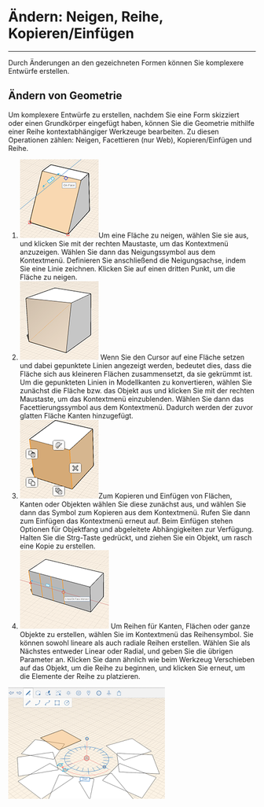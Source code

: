 

# Ändern: Neigen, Reihe, Kopieren/Einfügen

---

Durch Änderungen an den gezeichneten Formen können Sie komplexere Entwürfe erstellen.

## Ändern von Geometrie

Um komplexere Entwürfe zu erstellen, nachdem Sie eine Form skizziert oder einen Grundkörper eingefügt haben, können Sie die Geometrie mithilfe einer Reihe kontextabhängiger Werkzeuge bearbeiten. Zu diesen Operationen zählen: Neigen, Facettieren (nur Web), Kopieren/Einfügen und Reihe.

1. ![](Images/GUID-022529D4-9944-4CDB-ADF6-D08529200147-low.png)Um eine Fläche zu neigen, wählen Sie sie aus, und klicken Sie mit der rechten Maustaste, um das Kontextmenü anzuzeigen. Wählen Sie dann das Neigungssymbol aus dem Kontextmenü. Definieren Sie anschließend die Neigungsachse, indem Sie eine Linie zeichnen. Klicken Sie auf einen dritten Punkt, um die Fläche zu neigen.
2. ![](Images/GUID-1884ED02-ADCB-48FF-8673-22ABCD275704-low.png) Wenn Sie den Cursor auf eine Fläche setzen und dabei gepunktete Linien angezeigt werden, bedeutet dies, dass die Fläche sich aus kleineren Flächen zusammensetzt, da sie gekrümmt ist. Um die gepunkteten Linien in Modellkanten zu konvertieren, wählen Sie zunächst die Fläche bzw. das Objekt aus und klicken Sie mit der rechten Maustaste, um das Kontextmenü einzublenden. Wählen Sie dann das Facettierungssymbol aus dem Kontextmenü. Dadurch werden der zuvor glatten Fläche Kanten hinzugefügt.
3. ![](Images/GUID-4096EFD8-2277-4EF8-8295-13308C75CC51-low.png)Zum Kopieren und Einfügen von Flächen, Kanten oder Objekten wählen Sie diese zunächst aus, und wählen Sie dann das Symbol zum Kopieren aus dem Kontextmenü. Rufen Sie dann zum Einfügen das Kontextmenü erneut auf. Beim Einfügen stehen Optionen für Objektfang und abgeleitete Abhängigkeiten zur Verfügung. Halten Sie die Strg-Taste gedrückt, und ziehen Sie ein Objekt, um rasch eine Kopie zu erstellen.
4. ![](Images/GUID-EE2A0DBE-4C81-493E-8C92-B9656DB45D9B-low.png) Um Reihen für Kanten, Flächen oder ganze Objekte zu erstellen, wählen Sie im Kontextmenü das Reihensymbol. Sie können sowohl lineare als auch radiale Reihen erstellen. Wählen Sie als Nächstes entweder Linear oder Radial, und geben Sie die übrigen Parameter an. Klicken Sie dann ähnlich wie beim Werkzeug Verschieben auf das Objekt, um die Reihe zu beginnen, und klicken Sie erneut, um die Elemente der Reihe zu platzieren.

![](Images/GUID-09C2339D-E234-4464-9FC0-44C6435DAFB7-low.png)

